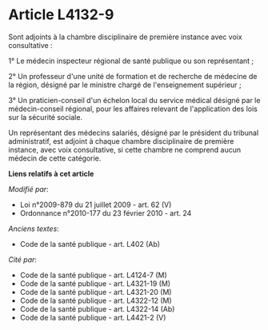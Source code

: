 # Article L4132-9

Sont adjoints à la chambre disciplinaire de première instance avec voix consultative :

1° Le médecin inspecteur régional de santé publique ou son représentant ;

2° Un professeur d'une unité de formation et de recherche de médecine de la région, désigné par le ministre chargé de
l'enseignement supérieur ;

3° Un praticien-conseil d'un échelon local du service médical désigné par le médecin-conseil régional, pour les affaires
relevant de l'application des lois sur la sécurité sociale.

Un représentant des médecins salariés, désigné par le président du tribunal administratif, est adjoint à chaque chambre
disciplinaire de première instance, avec voix consultative, si cette chambre ne comprend aucun médecin de cette catégorie.

**Liens relatifs à cet article**

_Modifié par_:

  - Loi n°2009-879 du 21 juillet 2009 - art. 62 (V)
  - Ordonnance n°2010-177 du 23 février 2010 - art. 24

_Anciens textes_:

  - Code de la santé publique - art. L402 (Ab)

_Cité par_:

  - Code de la santé publique - art. L4124-7 (M)
  - Code de la santé publique - art. L4321-19 (M)
  - Code de la santé publique - art. L4321-20 (M)
  - Code de la santé publique - art. L4322-12 (M)
  - Code de la santé publique - art. L4322-14 (Ab)
  - Code de la santé publique - art. L4421-2 (V)
